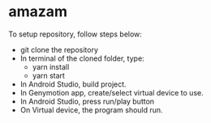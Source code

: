 # amazam

To setup repository, follow steps below:
- git clone the repository
- In terminal of the cloned folder, type:
  - yarn install
  - yarn start
- In Android Studio, build project.
- In Genymotion app, create/select virtual device to use.
- In Android Studio, press run/play button
- On Virtual device, the program should run.
